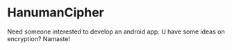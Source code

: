 # HanumanCipher

Need someone interested to develop an android app.
U have some ideas on encryption?
Namaste!
